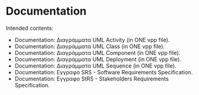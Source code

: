 # Documentation

Intended contents:

- Documentation: Διαγράμματα UML Activity (in ONE vpp file).
- Documentation: Διαγράμματα UML Class (in ONE vpp file).
- Documentation: Διαγράμματα UML Component (in ONE vpp file).
- Documentation: Διαγράμματα UML Deployment (in ONE vpp file).
- Documentation: Διαγράμματα UML Sequence (in ONE vpp file).
- Documentation: Εγγραφο SRS - Software Requirements Specification.
- Documentation: Εγγραφο StRS - Stakeholders Requirements Specification.
